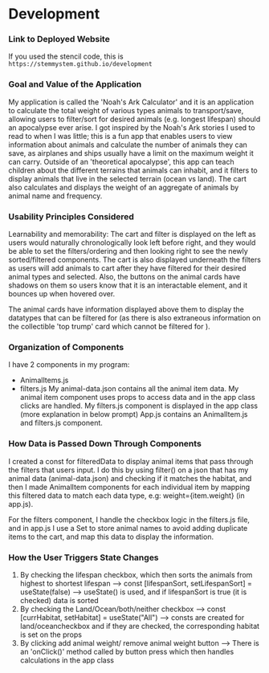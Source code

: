 # Development

### Link to Deployed Website
If you used the stencil code, this is `https://stemmystem.github.io/development`

### Goal and Value of the Application

My application is called the 'Noah's Ark Calculator' and it is an application to calculate the total weight of various
types animals to transport/save, allowing users to filter/sort for desired animals (e.g. longest lifespan) 
should an apocalypse ever arise. I got inspired by the Noah's Ark stories I used to read to when I was little; this is a fun app
that enables users to view information about animals and calculate the number of animals they can save, as 
airplanes and ships usually have a limit on the maximum weight it can carry. Outside of an 'theoretical apocalypse',
this app can teach children about the different terrains that animals can inhabit, and it filters to display 
animals that live in the selected terrain (ocean vs land). The cart also calculates and displays the weight of an 
aggregate of animals by animal name and frequency. 

### Usability Principles Considered

Learnability and memorability: The cart and filter is displayed on the left as users would naturally chronologically look left before 
right, and they would be able to set the filters/ordering and then looking right to see the newly sorted/filtered 
components. The cart is also displayed underneath the filters as users will add animals to cart after they have filtered for their
desired animal types and selected. Also, the buttons on the animal cards have shadows on them so users know that it is an
interactable element, and it bounces up when hovered over. 

The animal cards have information displayed above them to display the datatypes that can be filtered for (as there is 
also extraneous information on the collectible 'top trump' card which cannot be filtered for ). 


### Organization of Components
I have 2 components in my program:
- AnimalItems.js
- filters.js
My animal-data.json contains all the animal item data. 
My animal item component uses props to access data and in the app class clicks are handled. 
My filters.js component is displayed in the app class (more explanation in below prompt)
App.js contains an AnimalItem.js and filters.js component. 

### How Data is Passed Down Through Components
I created a const for filteredData to display animal items that pass through the filters that users input. 
I do this by using filter() on a json that has my animal data (animal-data.json) and checking if it matches the habitat, and then 
 I made AnimalItem components for each individual item by mapping this filtered data to match each data type, e.g: weight={item.weight}
 (in app.js). 

For the filters component, I handle the checkbox logic in the filters.js file, and in app.js I use a Set to store animal names to avoid adding duplicate items to the cart, and map this data to display the information. 

### How the User Triggers State Changes

1. By checking the lifespan checkbox, which then sorts the animals from highest to shortest lifespan
--> const [lifespanSort, setLifespanSort] = useState(false)
--> useState() is used, and if lifespanSort is true (it is checked) data is sorted
2. By checking the Land/Ocean/both/neither checkbox 
-->  const [currHabitat, setHabitat] = useState("All")
--> consts are created for land/oceancheckbox and if they are checked, the corresponding habitat is set on the props
3.  By clicking add animal weight/ remove animal weight button 
--> There is an 'onClick()' method called by button press which then handles calculations in the app class

